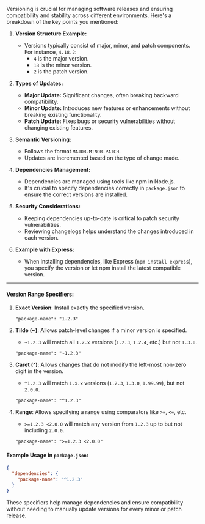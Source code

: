 Versioning is crucial for managing software releases and ensuring compatibility and stability across different environments. Here's a breakdown of the key points you mentioned:

1. **Version Structure Example:**
   - Versions typically consist of major, minor, and patch components. For instance, `4.18.2`:
     - `4` is the major version.
     - `18` is the minor version.
     - `2` is the patch version.

2. **Types of Updates:**
   - **Major Update:** Significant changes, often breaking backward compatibility.
   - **Minor Update:** Introduces new features or enhancements without breaking existing functionality.
   - **Patch Update:** Fixes bugs or security vulnerabilities without changing existing features.

3. **Semantic Versioning:**
   - Follows the format `MAJOR.MINOR.PATCH`.
   - Updates are incremented based on the type of change made.

4. **Dependencies Management:**
   - Dependencies are managed using tools like npm in Node.js.
   - It's crucial to specify dependencies correctly in `package.json` to ensure the correct versions are installed.

5. **Security Considerations:**
   - Keeping dependencies up-to-date is critical to patch security vulnerabilities.
   - Reviewing changelogs helps understand the changes introduced in each version.

6. **Example with Express:**
   - When installing dependencies, like Express (`npm install express`), you specify the version or let npm install the latest compatible version.


---

#### Version Range Specifiers:

1. **Exact Version**: Install exactly the specified version.
   ```
   "package-name": "1.2.3"
   ```

2. **Tilde (~)**: Allows patch-level changes if a minor version is specified.
   - `~1.2.3` will match all `1.2.x` versions (`1.2.3`, `1.2.4`, etc.) but not `1.3.0`.
   ```
   "package-name": "~1.2.3"
   ```

3. **Caret (^)**: Allows changes that do not modify the left-most non-zero digit in the version.
   - `^1.2.3` will match `1.x.x` versions (`1.2.3`, `1.3.0`, `1.99.99`), but not `2.0.0`.
   ```
   "package-name": "^1.2.3"
   ```

4. **Range**: Allows specifying a range using comparators like `>=`, `<=`, etc.
   - `>=1.2.3 <2.0.0` will match any version from `1.2.3` up to but not including `2.0.0`.
   ```
   "package-name": ">=1.2.3 <2.0.0"
   ```

#### Example Usage in `package.json`:

```json
{
  "dependencies": {
    "package-name": "^1.2.3"
  }
}
```

These specifiers help manage dependencies and ensure compatibility without needing to manually update versions for every minor or patch release.
